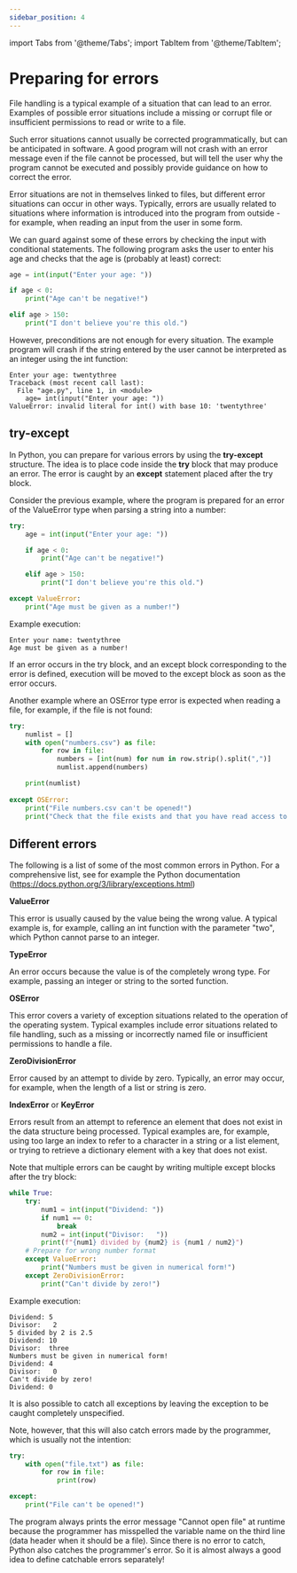 ```yaml
---
sidebar_position: 4
---
```

import Tabs from '@theme/Tabs';
import TabItem from '@theme/TabItem';

# Preparing for errors

File handling is a typical example of a situation that can lead to an error. Examples of possible error situations include a missing or corrupt file or insufficient permissions to read or write to a file.

Such error situations cannot usually be corrected programmatically, but can be anticipated in software. A good program will not crash with an error message even if the file cannot be processed, but will tell the user why the program cannot be executed and possibly provide guidance on how to correct the error.

Error situations are not in themselves linked to files, but different error situations can occur in other ways. Typically, errors are usually related to situations where information is introduced into the program from outside - for example, when reading an input from the user in some form.

We can guard against some of these errors by checking the input with conditional statements. The following program asks the user to enter his age and checks that the age is (probably at least) correct:

```python 
age = int(input("Enter your age: "))

if age < 0:
    print("Age can't be negative!")

elif age > 150:
    print("I don't believe you're this old.")
 ```

However, preconditions are not enough for every situation. The example program will crash if the string entered by the user cannot be interpreted as an integer using the int function:

```
Enter your age: twentythree
Traceback (most recent call last):
  File "age.py", line 1, in <module>
    age= int(input("Enter your age: "))
ValueError: invalid literal for int() with base 10: 'twentythree'
 ```

## try-except

In Python, you can prepare for various errors by using the **try-except** structure. The idea is to place code inside the **try** block that may produce an error. The error is caught by an **except** statement placed after the try block.

Consider the previous example, where the program is prepared for an error of the ValueError type when parsing a string into a number:

```python 
try:
    age = int(input("Enter your age: "))

    if age < 0:
        print("Age can't be negative!")

    elif age > 150:
        print("I don't believe you're this old.")

except ValueError:
    print("Age must be given as a number!")
 ```

Example execution:
```
Enter your name: twentythree
Age must be given as a number!
 ```

If an error occurs in the try block, and an except block corresponding to the error is defined, execution will be moved to the except block as soon as the error occurs.

Another example where an OSError type error is expected when reading a file, for example, if the file is not found:

```python 
try:
    numlist = []
    with open("numbers.csv") as file:
        for row in file:
            numbers = [int(num) for num in row.strip().split(",")]
            numlist.append(numbers)

    print(numlist)
    
except OSError:
    print("File numbers.csv can't be opened!")
    print("Check that the file exists and that you have read access to it.")
 ```

## Different errors

The following is a list of some of the most common errors in Python. For a comprehensive list, see for example the Python documentation (https://docs.python.org/3/library/exceptions.html)

**ValueError**

This error is usually caused by the value being the wrong value. A typical example is, for example, calling an int function with the parameter "two", which Python cannot parse to an integer.

**TypeError**

An error occurs because the value is of the completely wrong type. For example, passing an integer or string to the sorted function.

**OSError**

This error covers a variety of exception situations related to the operation of the operating system. Typical examples include error situations related to file handling, such as a missing or incorrectly named file or insufficient permissions to handle a file.

**ZeroDivisionError**

Error caused by an attempt to divide by zero. Typically, an error may occur, for example, when the length of a list or string is zero.

**IndexError** or **KeyError**

Errors result from an attempt to reference an element that does not exist in the data structure being processed. Typical examples are, for example, using too large an index to refer to a character in a string or a list element, or trying to retrieve a dictionary element with a key that does not exist.

Note that multiple errors can be caught by writing multiple except blocks after the try block:

```python 
while True:
    try:
        num1 = int(input("Dividend: "))
        if num1 == 0:
            break
        num2 = int(input("Divisor:   "))
        print(f"{num1} divided by {num2} is {num1 / num2}")
    # Prepare for wrong number format
    except ValueError:
        print("Numbers must be given in numerical form!")
    except ZeroDivisionError:
        print("Can't divide by zero!")
 ```

Example execution:
``` 
Dividend: 5
Divisor:   2
5 divided by 2 is 2.5
Dividend: 10
Divisor:  three
Numbers must be given in numerical form!
Dividend: 4
Divisor:   0
Can't divide by zero!
Dividend: 0
 ```

It is also possible to catch all exceptions by leaving the exception to be caught completely unspecified.

Note, however, that this will also catch errors made by the programmer, which is usually not the intention:

```python 
try:
    with open("file.txt") as file:
        for row in file:
            print(row)

except:
    print("File can't be opened!")
 ```

The program always prints the error message "Cannot open file" at runtime because the programmer has misspelled the variable name on the third line (data header when it should be a file). Since there is no error to catch, Python also catches the programmer's error. So it is almost always a good idea to define catchable errors separately!
